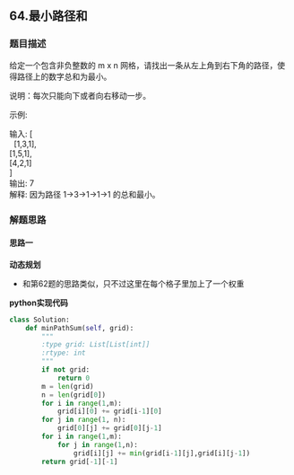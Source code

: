 ## 64.最小路径和
### 题目描述
给定一个包含非负整数的 m x n 网格，请找出一条从左上角到右下角的路径，使得路径上的数字总和为最小。

说明：每次只能向下或者向右移动一步。

示例:

输入:
[  
  [1,3,1],  
  [1,5,1],  
  [4,2,1]  
]  
输出: 7  
解释: 因为路径 1→3→1→1→1 的总和最小。

### 解题思路
#### 思路一
**动态规划**
- 和第62题的思路类似，只不过这里在每个格子里加上了一个权重

**python实现代码**
```python
class Solution:
    def minPathSum(self, grid):
        """
        :type grid: List[List[int]]
        :rtype: int
        """
        if not grid:
            return 0
        m = len(grid)
        n = len(grid[0])
        for i in range(1,m):
            grid[i][0] += grid[i-1][0] 
        for j in range(1, n):
            grid[0][j] += grid[0][j-1]
        for i in range(1,m):
            for j in range(1,n):
                grid[i][j] += min(grid[i-1][j],grid[i][j-1]) 
        return grid[-1][-1]

```

